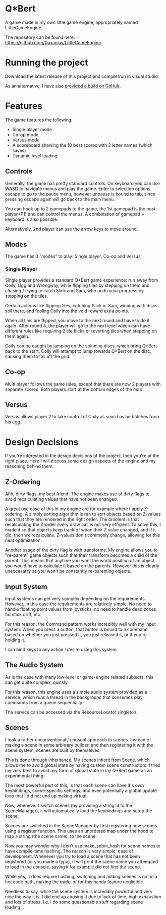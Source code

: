 # Q*Bert
A game made in my own little game engine, appropriately named LittleGameEngine. 

The repository can be found here: https://github.com/Daxanius/LittleGameEngine

# Running the project
Download the latest release of this project and compile/run in visual studio.

As an alternative, I have also [provided a build on GitHub](https://github.com/Daxanius/LittleGameEngine/releases/tag/v1.0).

# Features
The game features the following:

- Single player mode
- Co-op mode
- Versus mode
- A scoreboard showing the 10 best scores with 3 letter names (which saves)
- Dynamic level loading

## Controls
Generally, the game has pretty standard controls. On keyboard you can use WASD to navigate menus and play the game. Enter to selection options, escape to go to the pause menu, however unpause is bound to tab, since pressing escape again will go back to the main menu.

You can hook up to 2 gamepads to the game, the 1st gamepad is the host player (P1) and can control the menus. A combination of gamepad + keyboard is also possible.

Alternatively, 2nd player can use the arrow keys to move around.

## Modes
The game has 3 "modes" to play: Single player, Co-op and Versus. 

### Single Player
Single player provides a standard Q*Bert game experience: run away from Coily, Ugg and Wrongway, while flipping tiles by stepping on them and chasing / trying to catch Slick and Sam, who undo your progress by stepping on the tiles.

Certain actions like flipping tiles, catching Slick or Sam, winning with discs still there, and fooling Coily into the void reward extra points.

When all tiles are flipped, you move to the next round and have to do it again. After round 4, the player will go to the next level which can have different rules like requiring 2 tile flicks or reverting tiles when stepping on them again.

Coily can be caught by jumping on the spinning discs, which bring Q\*Bert back to the start. Coily will attempt to jump towards Q\*Bert on the disc, causing them to fall off the grid.

## Co-op 
Multi player follows the same rules, except that there are now 2 players with separate scores. Both players start at the bottom edges of the map.

## Versus
Versus allows player 2 to take control of Coily as soon has he hatches from his egg.

# Design Decisions
If you're interested in the design decisions of the project, then you're at the right place. Here I will discuss some design aspects of the engine and my reasoning behind them.

## Z-Ordering
Ahh, dirty flags, my best friend. The engine makes use of dirty flags to avoid recalculating values that have not been changed.

A great use case of this in my engine are for example where I apply Z-ordering. A simply sorting algorithm is ran to sort objects based on Z-values such that they are rendered in the right order. The problem is that recalculating the Z-order every draw call is not very efficient. To solve this, I made it so that objects keep track of when their Z value changed, and if it did, then we recalculate. Z-values don't commonly change, allowing for this neat optimization.

Another usage of the dirty flag is with transforms. My engine allows you to "re-parent" game objects such that their transform becomes a child of the parent. This means that anytime you want the world position of an object, you would have to calculate it based on the parents. However this is clearly uneccesarry as you won't be constantly re-parenting objects. 

## Input System
Input systems can get very complex depending on the requirements. However, in this case the requirements are relatively simple. No need to handle floating point values from joysticks, no need to handle dead zones for stick drift, etc.

For this reason, the Command pattern works incredibly well with my input system. When you press a button, that button is bound to a command based on whether you just pressed it, you just released it, or if you're holding it.

I can bind keys to any action I desire using this system.

## The Audio System
As is the case with many low-level or game-engine related subjects, this can get quite complex, quickly.

For this reason, this engine uses a simple audio system provided as a service, which runs a thread in the background that consumes play commands from a queue sequentially.

The service can be accessed via the ResourceLocator singleton. 

## Scenes
I took a rather unconventional / unusual approach to scenes. Instead of making a scene in some arbitrary builder, and then registering it with the scene system, scenes are built by themselves.

This is done through inheritance. My scenes inherit from Scene, which allows me to avoid global state by having custom scene constructors. I tried my very best to avoid any form of global state in my Q*Bert game as an experimental thing.

The most powerful part of this, is that each scene can have it's own keybindings, scene-specific settings, and even potentially a global update loop that I did not end up making virtual. 

Now, whenever I switch scenes (by providing a string id to the SceneManager), it will automatically load the keybindings and setup the scene.

Scenes are switched in the SceneManager by first registering new scenes using a register function. This uses an unordered map under the hood to map a string (the scene name), to the scene. 

Now you may wonder why I don't use make_sdbm_hash for scene names to have compile-time hashing. The reason is very simple: ease of development. Whenever you try to load a scene that has not been registered (or you made a typo), it will print the scene name you attempted to load in the console, saying it for example did not find the scene. 

While yes, it does require hashing, switching and adding scenes is not in a hot code path, making the trade-of for this handy feature negligible.

Needless to say, while the scene system is incredibly powerful and very nice the way it is, I did end up abusing it due to lack of time, high exhaustion and lots of stress. I.e. I do some questionable stuff regarding scene loading...